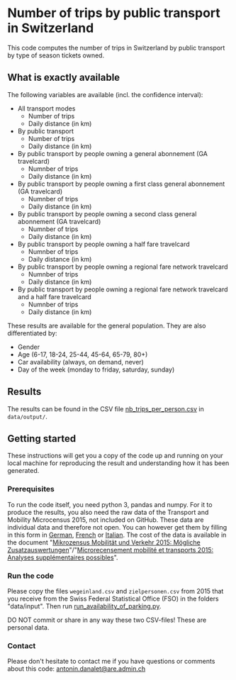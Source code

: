 # Number of trips by public transport in Switzerland
This code computes the number of trips in Switzerland by public transport by type of season tickets owned.

## What is exactly available
The following variables are available (incl. the confidence interval):
- All transport modes
  - Number of trips
  - Daily distance (in km)
- By public transport
  - Number of trips
  - Daily distance (in km)
- By public transport by people owning a general abonnement (GA travelcard)
  - Numnber of trips
  - Daily distance (in km)
- By public transport by people owning a first class general abonnement (GA travelcard)
  - Numnber of trips
  - Daily distance (in km)
- By public transport by people owning a second class general abonnement (GA travelcard)
  - Numnber of trips
  - Daily distance (in km)
- By public transport by people owning a half fare travelcard
  - Numnber of trips
  - Daily distance (in km)
- By public transport by people owning a regional fare network travelcard
  - Numnber of trips
  - Daily distance (in km)
- By public transport by people owning a regional fare network travelcard and a half fare travelcard
  - Numnber of trips
  - Daily distance (in km)
  
These results are available for the general population. They are also differentiated by:
- Gender
- Age (6-17, 18-24, 25-44, 45-64, 65-79, 80+)
- Car availability (always, on demand, never)
- Day of the week (monday to friday, saturday, sunday)

## Results
The results can be found in the CSV file <a href="https://github.com/antonindanalet/nb-trips-by-public-transport-in-Switzerland/blob/master/data/output/nb_trips_per_person.csv">nb_trips_per_person.csv</a> in `data/output/`.

## Getting started
These instructions will get you a copy of the code up and running on your local machine for reproducing the result and understanding how it has been generated.

### Prerequisites
To run the code itself, you need python 3, pandas and numpy.
For it to produce the results, you also need the raw data of the Transport and Mobility Microcensus 2015, not included on GitHub. These data are individual data and therefore not open. You can however get them by filling in this form in <a href="https://www.are.admin.ch/are/de/home/verkehr-und-infrastruktur/grundlagen-und-daten/mzmv/datenzugang.html">German</a>, <a href="https://www.are.admin.ch/are/fr/home/transports-et-infrastructures/bases-et-donnees/mrmt/accesauxdonnees.html">French</a> or <a href="https://www.are.admin.ch/are/it/home/trasporti-e-infrastrutture/basi-e-dati/mcmt/accessoaidati.html">Italian</a>. The cost of the data is available in the document "<a href="https://www.are.admin.ch/are/de/home/medien-und-publikationen/publikationen/grundlagen/mikrozensus-mobilitat-und-verkehr-2015-mogliche-zusatzauswertung.html">Mikrozensus Mobilität und Verkehr 2015: Mögliche Zusatzauswertungen</a>"/"<a href="https://www.are.admin.ch/are/fr/home/media-et-publications/publications/bases/mikrozensus-mobilitat-und-verkehr-2015-mogliche-zusatzauswertung.html">Microrecensement mobilité et transports 2015: Analyses supplémentaires possibles</a>".

### Run the code
Please copy the files `wegeinland.csv` and `zielpersonen.csv` from 2015 that you receive from the Swiss Federal Statistical Office (FSO) in the folders "data/input". Then run <a href="https://github.com/antonindanalet/nb-trips-by-public-transport-in-Switzerland/blob/master/src/run_nb_trips_by_public_transport.py">run_availability_of_parking.py</a>.

DO NOT commit or share in any way these two CSV-files! These are personal data.

### Contact
Please don't hesitate to contact me if you have questions or comments about this code: antonin.danalet@are.admin.ch
